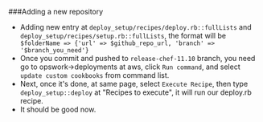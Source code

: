 ###Adding a new repository
- Adding new entry at `deploy_setup/recipes/deploy.rb::fullLists` and `deploy_setup/recipes/setup.rb::fullLists`, the format will be ` $folderName => {'url' => $github_repo_url, 'branch' => '$branch_you_need'}`
- Once you commit and pushed to `release-chef-11.10` branch, you need go to opswork->deployments at aws, click `Run command`, and select `update custom cookbooks` from command list.
- Next, once it's done, at same page, select `Execute Recipe`, then type `deploy_setup::deploy` at "Recipes to execute", it will run our deploy.rb recipe.
- It should be good now.